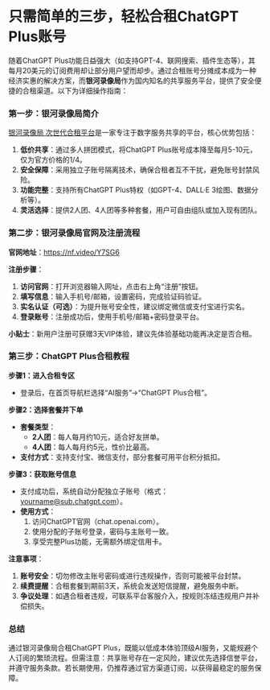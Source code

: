 # 只需简单的三步，轻松合租ChatGPT Plus账号

随着ChatGPT Plus功能日益强大（如支持GPT-4、联网搜索、插件生态等），其每月20美元的订阅费用却让部分用户望而却步。通过合租账号分摊成本成为一种经济实惠的解决方案，而**银河录像局**作为国内知名的共享服务平台，提供了安全便捷的合租渠道。以下为详细操作指南：

### **第一步：银河录像局简介**

[银河录像局 次世代合租平台](https://nf.video/Y7SG6)是一家专注于数字服务共享的平台，核心优势包括：

1. **低价共享**：通过多人拼团模式，将ChatGPT Plus账号成本降至每月5-10元，仅为官方价格的1/4。
2. **安全保障**：采用独立子账号隔离技术，确保合租者互不干扰，避免账号封禁风险。
3. **功能完整**：支持所有ChatGPT Plus特权（如GPT-4、DALL·E 3绘图、数据分析等）。
4. **灵活选择**：提供2人团、4人团等多种套餐，用户可自由组队或加入现有团队。

### **第二步：银河录像局官网及注册流程**

**官网地址**：https://nf.video/Y7SG6

**注册步骤**：

1. **访问官网**：打开浏览器输入网址，点击右上角“注册”按钮。
2. **填写信息**：输入手机号/邮箱，设置密码，完成验证码验证。
3. **实名认证（可选）**：为提升账号安全性，建议绑定微信或支付宝进行实名。
4. **登录账号**：注册成功后，使用手机号/邮箱+密码登录平台。

**小贴士**：新用户注册可获赠3天VIP体验，建议先体验基础功能再决定是否合租。

### **第三步：ChatGPT Plus合租教程**

**步骤1：进入合租专区**

- 登录后，在首页导航栏选择“AI服务”→“ChatGPT Plus合租”。

**步骤2：选择套餐并下单**

- **套餐类型**：
  - **2人团**：每人每月约10元，适合好友拼单。
  - **4人团**：每人每月约5元，性价比最高。
- **支付方式**：支持支付宝、微信支付，部分套餐可用平台积分抵扣。

**步骤3：获取账号信息**

- 支付成功后，系统自动分配独立子账号（格式：[yourname@sub.chatgpt.com](mailto:yourname@sub.chatgpt.com)）。
- **使用方式**：
  1. 访问ChatGPT官网（chat.openai.com）。
  2. 使用分配的子账号登录，密码与主账号一致。
  3. 享受完整Plus功能，无需额外绑定信用卡。

**注意事项**：

1. **账号安全**：切勿修改主账号密码或进行违规操作，否则可能被平台封禁。
2. **续费提醒**：合租套餐到期前3天，系统会发送短信提醒，避免服务中断。
3. **争议处理**：如遇合租者违规，可联系平台客服介入，按规则冻结违规用户并补偿损失。

### **总结**

通过银河录像局合租ChatGPT Plus，既能以低成本体验顶级AI服务，又能规避个人订阅的繁琐流程。但需注意：共享账号存在一定风险，建议优先选择信誉平台，并遵守服务条款。若长期使用，仍推荐通过官方渠道订阅，以获得最稳定的服务保障。
